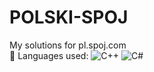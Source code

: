 # POLSKI-SPOJ
My solutions for pl.spoj.com </br>
🔧 Languages used: ![C++](https://img.shields.io/badge/-C++-00599C?logo=c%2b%2b&logoColor=white) ![C#](https://img.shields.io/badge/-C%23-239120?logo=c-sharp&logoColor=white)
